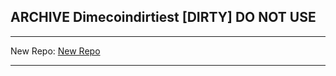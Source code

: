 ## ARCHIVE Dimecoindirtiest [DIRTY] DO NOT USE ##

-----

New Repo: [New Repo](https://github.com/dimecoindirtiest/dimecoindirtiest)

-----


